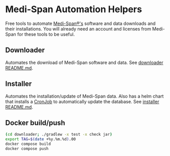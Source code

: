 # Medi-Span Automation Helpers

Free tools to automate [Medi-Span®'s](https://www.wolterskluwer.com/en/solutions/medi-span) software and data downloads and their installations. 
You will already need an account and licenses from Medi-Span for these tools to be useful.

## Downloader

Automates the download of Medi-Span software and data. See [downloader README.md](downloader/README.md).

## Installer

Automates the installation/update of Medi-Span data. Also has a helm chart that installs a [CronJob](installer/helm/cronjob/README.md) to automatically update the database. See [installer README.md](installer/README.md).

## Docker build/push
```bash
(cd downloader; ./gradlew -x test -x check jar)
export TAG=$(date +%y.%m.%d).00
docker compose build
docker compose push
```